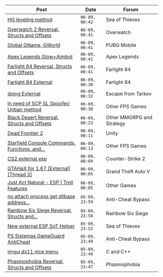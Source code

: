 |Post|Date|Forum|
|----|----|-----|
|[HG leveling method](https://www.unknowncheats.me/forum/sea-of-thieves/600091-hg-leveling-method.html)|`06-09, 00:42`|Sea of Thieves|
|[Overwatch 2 Reversal, Structs and Offsets](https://www.unknowncheats.me/forum/overwatch/516727-overwatch-2-reversal-structs-offsets.html)|`06-09, 00:41`|Overwatch|
|[Global GName, GWorld](https://www.unknowncheats.me/forum/pubg-mobile/600450-global-gname-gworld.html)|`06-09, 00:41`|PUBG Mobile|
|[Apex Legends Glow+Aimbot](https://www.unknowncheats.me/forum/apex-legends/595543-apex-legends-glow-aimbot.html)|`06-09, 00:41`|Apex Legends|
|[Farlight 84 Reversal, Structs and Offsets](https://www.unknowncheats.me/forum/farlight-84-a/580566-farlight-84-reversal-structs-offsets.html)|`06-09, 00:41`|Farlight 84|
|[Farlight 84 External](https://www.unknowncheats.me/forum/farlight-84-a/598853-farlight-84-external.html)|`06-09, 00:38`|Farlight 84|
|[doing External](https://www.unknowncheats.me/forum/escape-from-tarkov/600445-doing-external.html)|`06-09, 00:32`|Escape from Tarkov|
|[In need of SCP SL Spoofer/ Unban method](https://www.unknowncheats.me/forum/other-fps-games/597879-scp-sl-spoofer-unban-method.html)|`06-09, 00:30`|Other FPS Games|
|[Black Desert Reversal, Structs and Offsets](https://www.unknowncheats.me/forum/other-mmorpg-and-strategy/259288-black-desert-reversal-structs-offsets.html)|`06-09, 00:23`|Other MMORPG and Strategy|
|[Dead Frontier 2](https://www.unknowncheats.me/forum/unity/571033-dead-frontier-2-a.html)|`06-09, 00:11`|Unity|
|[Starfield Console Commands, Functions, and...](https://www.unknowncheats.me/forum/other-fps-games/599759-starfield-console-commands-functions-events.html)|`06-09, 00:13`|Other FPS Games|
|[CS2 external esp](https://www.unknowncheats.me/forum/counter-strike-2-a/600259-cs2-external-esp.html)|`06-09, 00:09`|Counter-Strike 2|
|[GTAHaX for 1.67 \[External\] \[Thread 3\]](https://www.unknowncheats.me/forum/grand-theft-auto-v/461672-gtahax-1-67-external-thread-3-a.html)|`06-09, 00:05`|Grand Theft Auto V|
|[Just Act Natural - ESP \| Troll Features](https://www.unknowncheats.me/forum/other-games/507633-act-natural-esp-troll-features.html)|`06-09, 00:05`|Other Games|
|[no attach process get dllbase address...](https://www.unknowncheats.me/forum/anti-cheat-bypass/600352-attach-process-dllbase-address-cr3.html)|`05-09, 23:59`|Anti-Cheat Bypass|
|[Rainbow Six Siege Reversal, Structs and...](https://www.unknowncheats.me/forum/rainbow-six-siege/255148-rainbow-six-siege-reversal-structs-offsets.html)|`05-09, 23:58`|Rainbow Six Siege|
|[New external ESP SoT Helper](https://www.unknowncheats.me/forum/sea-of-thieves/581265-external-esp-sot-helper.html)|`05-09, 23:52`|Sea of Thieves|
|[PS Sistemas GameGuard AntiCheat](https://www.unknowncheats.me/forum/anti-cheat-bypass/599663-ps-sistemas-gameguard-anticheat.html)|`05-09, 23:49`|Anti-Cheat Bypass|
|[imgui dx11 nice menu](https://www.unknowncheats.me/forum/c-and-c-/599820-imgui-dx11-nice-menu.html)|`05-09, 23:49`|C and C++|
|[Phasmophobia Reversal, Structs and Offsets](https://www.unknowncheats.me/forum/phasmophobia/424456-phasmophobia-reversal-structs-offsets.html)|`05-09, 23:47`|Phasmophobia|
